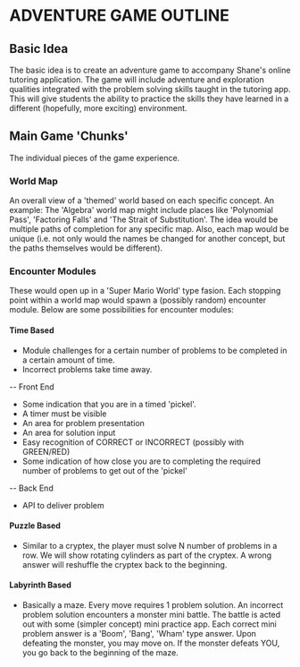 # ADVENTURE GAME OUTLINE

## Basic Idea

The basic idea is to create an adventure game to accompany Shane's online tutoring application. The game will include adventure and exploration qualities integrated with the problem solving skills taught in the tutoring app. This will give students the ability to practice the skills they have learned in a different (hopefully, more exciting) environment. 

## Main Game 'Chunks'

The individual pieces of the game experience.

### World Map

An overall view of a 'themed' world based on each specific concept. An example: The 'Algebra' world map might include places like 'Polynomial Pass', 'Factoring Falls' and 'The Strait of Substitution'. The idea would be multiple paths of completion for any specific map. Also, each map would be unique (i.e. not only would the names be changed for another concept, but the paths themselves would be different).

### Encounter Modules 

These would open up in a 'Super Mario World' type fasion. Each stopping point within a world map would spawn a (possibly random) encounter module. Below are some possibilities for encounter modules:

#### Time Based 

- Module challenges for a certain number of problems to be completed in a certain amount of time. 
- Incorrect problems take time away.

-- Front End

- Some indication that you are in a timed 'pickel'. 
- A timer must be visible
- An area for problem presentation
- An area for solution input
- Easy recognition of CORRECT or INCORRECT (possibly with GREEN/RED)
- Some indication of how close you are to completing the required number of problems to get out of the 'pickel'

-- Back End

- API to deliver problem 


#### Puzzle Based

- Similar to a cryptex, the player must solve N number of problems in a row. We will show rotating cylinders as part of the cryptex. A wrong answer will reshuffle the cryptex back to the beginning. 

#### Labyrinth Based

- Basically a maze. Every move requires 1 problem solution. An incorrect problem solution encounters a monster mini battle. The battle is acted out with some (simpler concept) mini practice app. Each correct mini problem answer is a 'Boom', 'Bang', 'Wham' type  answer. Upon defeating the monster, you may move on. If the monster defeats YOU, you go back to the beginning of the maze.

 
